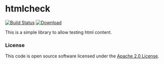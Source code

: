 
# htmlcheck

[![Build Status](https://travis-ci.org/hmrc/htmlcheck.svg?branch=master)](https://travis-ci.org/hmrc/htmlcheck) [ ![Download](https://api.bintray.com/packages/hmrc/releases/htmlcheck/images/download.svg) ](https://bintray.com/hmrc/releases/htmlcheck/_latestVersion)

This is a simple library to allow testing html content.

### License

This code is open source software licensed under the [Apache 2.0 License]("http://www.apache.org/licenses/LICENSE-2.0.html").
    